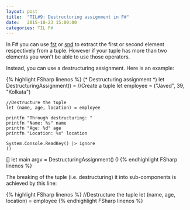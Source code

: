 ```yaml
---
layout: post
title:  "TIL#9: Destructuring assignment in F#"
date:   2015-10-23 15:00:00
categories: TIL F#
---
```


In F# you can use [fst](https://msdn.microsoft.com/en-us/library/ee370480.aspx) or [snd](https://msdn.microsoft.com/en-us/library/ee340353.aspx) to extract the first or second element respectively from a tuple. However if your tuple has more than two elements you won't be able to use those operators.

Instead, you can use a destructuring assignment. Here is an example:

{% highlight FSharp linenos %}
(* Destructuring assignment *)
let DestructuringAssignment() =
    //Create a tuple
    let employee = ("Javed", 39, "Kolkata")

    //Destructure the tuple
    let (name, age, location) = employee

    printfn "Through destructuring: "
    printfn "Name: %s" name
    printfn "Age: %d" age
    printfn "Location: %s" location

    System.Console.ReadKey() |> ignore
    ()

[]
let main argv =
    DestructuringAssignment()
    0
{% endhighlight FSharp linenos %}

The breaking of the tuple (i.e. destructuring) it into sub-components is achieved by this line:

{% highlight FSharp linenos %}
//Destructure the tuple
let (name, age, location) = employee
{% endhighlight FSharp linenos %}